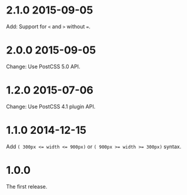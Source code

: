# 2.1.0 2015-09-05

Add: Support for `<` and `>` without `=`.

# 2.0.0 2015-09-05

Change: Use PostCSS 5.0 API.

# 1.2.0 2015-07-06

Change: Use PostCSS 4.1 plugin API.

# 1.1.0 2014-12-15

Add `( 300px <= width <= 900px)` or `( 900px >= width >= 300px)` syntax.

# 1.0.0

The first release.
